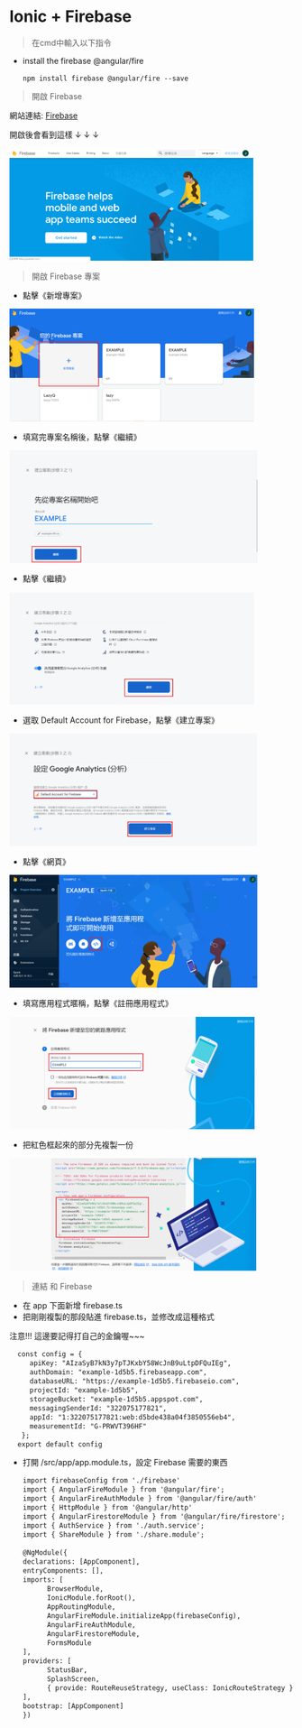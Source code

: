 # Ionic + Firebase
>在cmd中輸入以下指令
* install the firebase @angular/fire

      npm install firebase @angular/fire --save
      
  
  
> 開啟 Firebase

網站連結: [Firebase](https://firebase.google.com/)

開啟後會看到這樣 ↓ ↓ ↓

<img src="教程圖片/start.png" width="ˇ250px" height="200px">



> 開啟 Firebase 專案


* 點擊《新增專案》

<img src="教程圖片/1.png" width="ˇ270px" height="200px">


* 填寫完專案名稱後，點擊《繼續》

<img src="教程圖片/2.png" width="ˇ270px" height="200px">


* 點擊《繼續》

<img src="教程圖片/3.png" width="ˇ270px" height="200px">


* 選取 Default Account for Firebase，點擊《建立專案》

<img src="教程圖片/4.png" width="ˇ270px" height="200px">


* 點擊《網頁》

<img src="教程圖片/5.png" width="ˇ270px" height="200px">


* 填寫應用程式暱稱，點擊《註冊應用程式》

<img src="教程圖片/6.png" width="ˇ270px" height="200px">


* 把紅色框起來的部分先複製一份

<img src="教程圖片/7.png" width="ˇ270px" height="200px">



> 連結  和 Firebase


* 在 app 下面新增 firebase.ts
* 把剛剛複製的那段貼進 firebase.ts，並修改成這種格式

注意!!! 這邊要記得打自己的金鑰喔~~~

      const config = {
         apiKey: "AIzaSyB7kN3y7pTJKxbY58WcJnB9uLtpDFQuIEg",
         authDomain: "example-1d5b5.firebaseapp.com",
         databaseURL: "https://example-1d5b5.firebaseio.com",
         projectId: "example-1d5b5",
         storageBucket: "example-1d5b5.appspot.com",
         messagingSenderId: "322075177821",
         appId: "1:322075177821:web:d5bde438a04f3850556eb4",
         measurementId: "G-PRWVT396HF"
       };
      export default config
     
     
* 打開 /src/app/app.module.ts，設定 Firebase 需要的東西

      import firebaseConfig from './firebase'
      import { AngularFireModule } from '@angular/fire';
      import { AngularFireAuthModule } from '@angular/fire/auth'
      import { HttpModule } from '@angular/http'
      import { AngularFirestoreModule } from '@angular/fire/firestore';
      import { AuthService } from './auth.service';
      import { ShareModule } from './share.module';
      
      @NgModule({
      declarations: [AppComponent],
      entryComponents: [],
      imports: [
            BrowserModule,
            IonicModule.forRoot(),
            AppRoutingModule,
            AngularFireModule.initializeApp(firebaseConfig),
            AngularFireAuthModule,
            AngularFirestoreModule,
            FormsModule
      ],
      providers: [
            StatusBar,
            SplashScreen,
            { provide: RouteReuseStrategy, useClass: IonicRouteStrategy }
      ],
      bootstrap: [AppComponent]
      })
      
            
  


